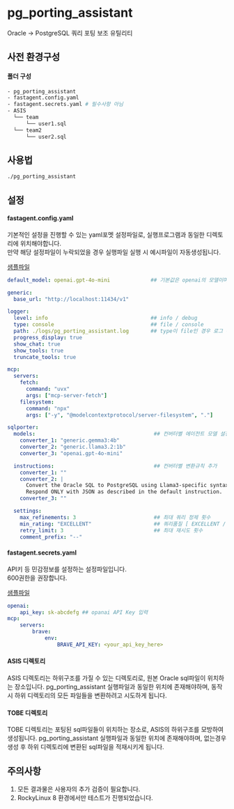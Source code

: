 # pg_porting_assistant
Oracle -> PostgreSQL 쿼리 포팅 보조 유틸리티

## 사전 환경구성
#### 폴더 구성
```bash
- pg_porting_assistant
- fastagent.config.yaml
- fastagent.secrets.yaml # 필수사항 아님
- ASIS
  └── team
      └── user1.sql
  └── team2
      └── user2.sql
```

## 사용법
```bash
./pg_porting_assistant
```

## 설정
#### fastagent.config.yaml
기본적인 설정을 진행할 수 있는 yaml포멧 설정파일로, 실행프로그램과 동일한 디렉토리에 위치해야합니다.  
만약 해당 설정파일이 누락되었을 경우 실행파일 실행 시 예시파일이 자동생성됩니다.

[샘플파일](../config_sample/fastagent.config.yaml)
```yaml
default_model: openai.gpt-4o-mini             ## 기본값은 openai의 모델이며, openai의 API키 설정이 필요합니다.

generic:
  base_url: "http://localhost:11434/v1"

logger:
  level: info                                 ## info / debug
  type: console                               ## file / console
  path: ./logs/pg_porting_assistant.log       ## type이 file인 경우 로그 위치
  progress_display: true
  show_chat: true
  show_tools: true
  truncate_tools: true

mcp:
  servers:
    fetch:
      command: "uvx"
      args: ["mcp-server-fetch"]
    filesystem:
      command: "npx"
      args: ["-y", "@modelcontextprotocol/server-filesystem", "."]

sqlporter:
  models:                                      ## 컨버터별 에이전트 모델 설정
    converter_1: "generic.gemma3:4b"
    converter_2: "generic.llama3.2:1b"
    converter_3: "openai.gpt-4o-mini"

  instructions:                                ## 컨버터별 변환규칙 추가
    converter_1: ""
    converter_2: |
      Convert the Oracle SQL to PostgreSQL using Llama3-specific syntax rules.
      Respond ONLY with JSON as described in the default instruction.
    converter_3: ""

  settings:
    max_refinements: 3                         ## 최대 쿼리 정제 횟수
    min_rating: "EXCELLENT"                    ## 쿼리품질 [ EXCELLENT / GOOD ]
    retry_limit: 3                             ## 최대 재시도 횟수
    comment_prefix: "--"
```

#### fastagent.secrets.yaml
API키 등 민감정보를 설정하는 설정파일입니다.  
600권한을 권장합니다.

[샘플파일](../config_sample/fastagent.secrets.yaml)
```yaml
openai:
    api_key: sk-abcdefg ## opanai API Key 입력
mcp:
    servers:
        brave:
            env:
                BRAVE_API_KEY: <your_api_key_here>
```

#### ASIS 디렉토리
ASIS 디렉토리는 하위구조를 가질 수 있는 디렉토리로, 원본 Oracle sql파일이 위치하는 장소입니다.
pg_porting_assistant 실행파일과 동일한 위치에 존재해야하며, 동작 시 하위 디렉토리의 모든 파일들을 변환하려고 시도하게 됩니다.

#### TOBE 디렉토리
TOBE 디렉토리는 포팅된 sql파일들이 위치하는 장소로, ASIS의 하위구조를 모방하여 생성됩니다.
pg_porting_assistant 실행파일과 동일한 위치에 존재해야하며, 없는경우 생성 후 하위 디렉토리에 변환된 sql파일을 적재시키게 됩니다.

## 주의사항
1. 모든 결과물은 사용자의 추가 검증이 필요합니다.
2. RockyLinux 8 환경에서만 테스트가 진행되었습니다.
